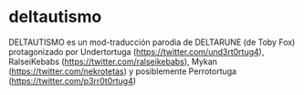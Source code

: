 # deltautismo
DELTAUTISMO es un mod-traducción parodia de DELTARUNE (de Toby Fox) protagonizado por Undertortuga (https://twitter.com/und3rt0rtug4), RalseiKebabs (https://twitter.com/ralseikebabs), Mykan (https://twitter.com/nekrotetas) y posiblemente Perrotortuga (https://twitter.com/p3rr0t0rtug4)
